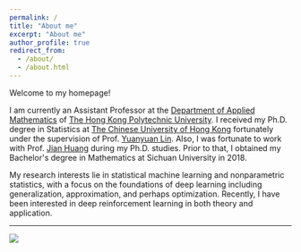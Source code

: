```yaml
---
permalink: /
title: "About me"
excerpt: "About me"
author_profile: true
redirect_from: 
  - /about/
  - /about.html
---
```


Welcome to my homepage! 

I am currently an Assistant Professor at the [Department of Applied Mathematics](https://www.polyu.edu.hk/ama/) of [The Hong Kong Polytechnic University](https://www.polyu.edu.hk/). I received my Ph.D. degree in Statistics at [The Chinese University of Hong Kong](https://www.cuhk.edu.hk/english/index.html) fortunately under the supervision of Prof. [Yuanyuan Lin](https://www.sta.cuhk.edu.hk/peoples/ylin/). Also, I was fortunate to work with Prof. [Jian Huang](https://www.polyu.edu.hk/ama/people/academic-staff/prof-huang-jian/) during my Ph.D. studies. Prior to that, I obtained my Bachelor's degree in Mathematics at Sichuan University in 2018.

My research interests lie in statistical machine learning and nonparametric statistics, with a focus on the foundations of deep learning including generalization, approximation, and perhaps optimization. Recently, I have been interested in deep reinforcement learning in both theory and application.

<!-- 
Openings are available for undergrad interns/student helpers and research assistants/associates. Feel free to email your CV to me if you are interested in my research. 
--> 




---
<a href='https://clustrmaps.com/site/1bqss'  title='Visit tracker'><img src='//clustrmaps.com/map_v2.png?cl=d3a50e&w=a&t=tt&d=GsvWNzRl5r8DoRdWKfjOWXDZrRGYfPHdhtlcaHLoIoc&co=ffffff&ct=808080'/></a>

